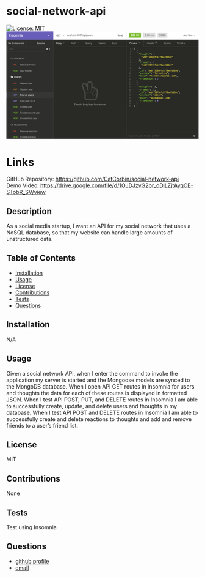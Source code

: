 # social-network-api

[![License: MIT](https://img.shields.io/badge/License-MIT-yellow.svg)](https://opensource.org/licenses/MIT)
<br>
![](m18.png)

# Links

GitHub Repository: https://github.com/CatCorbin/social-network-api
<br>
Demo Video: https://drive.google.com/file/d/1OJDJzvG2br_oDlLZjtAyqCE-STobR_SV/view 

## Description

As a social media startup, I want an API for my social network that uses a NoSQL database, so that my website can handle large amounts of unstructured data.

## Table of Contents

- [Installation](#installation)
- [Usage](#usage)
- [License](#license)
- [Contributions](#contributions)
- [Tests](#tests)
- [Questions](#questions)

## Installation

N/A

## Usage

Given a social network API, when I enter the command to invoke the application my server is started and the Mongoose models are synced to the MongoDB database.
When I open API GET routes in Insomnia for users and thoughts the data for each of these routes is displayed in formatted JSON.
When I test API POST, PUT, and DELETE routes in Insomnia I am able to successfully create, update, and delete users and thoughts in my database.
When I test API POST and DELETE routes in Insomnia I am able to successfully create and delete reactions to thoughts and add and remove friends to a user’s friend list.

## License

MIT

## Contributions

None

## Tests

Test using Insomnia

## Questions
<ul>
<li> <a href = "https://github.com/CatCorbin">github profile</a>
</li>
<li> <a href = "mailto:catcorbin0919@gmail.com">email </a> </li>
</li>